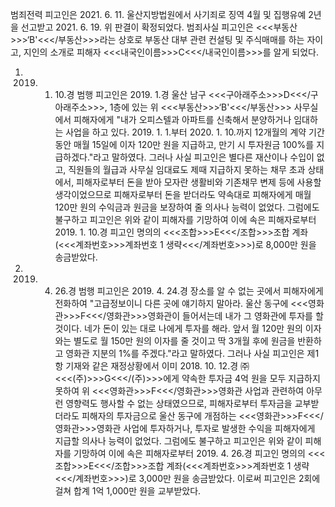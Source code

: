 범죄전력
피고인은 2021. 6. 11. 울산지방법원에서 사기죄로 징역 4월 및 집행유예 2년을 선고받고 2021. 6. 19. 위 판결이 확정되었다.
범죄사실
피고인은 <<<부동산>>>‘B'<<</부동산>>>라는 상호로 부동산 대부 관련 컨설팅 및 주식매매를 하는 자이고, 지인의 소개로 피해자 <<<내국인이름>>>C<<</내국인이름>>>를 알게 되었다.
1. 2019. 1. 10.경 범행
피고인은 2019. 1.경 울산 남구 <<<구아래주소>>>D<<</구아래주소>>>, 1층에 있는 위 <<<부동산>>>‘B'<<</부동산>>> 사무실에서 피해자에게 "내가 오피스텔과 아파트를 신축해서 분양하거나 임대하는 사업을 하고 있다. 2019. 1. 1.부터 2020. 1. 10.까지 12개월의 계약 기간 동안 매월 15일에 이자 120만 원을 지급하고, 만기 시 투자원금 100%를 지급하겠다."라고 말하였다.
그러나 사실 피고인은 별다른 재산이나 수입이 없고, 직원들의 월급과 사무실 임대료도 제때 지급하지 못하는 채무 초과 상태에서, 피해자로부터 돈을 받아 모자란 생활비와 기존채무 변제 등에 사용할 생각이었으므로 피해자로부터 돈을 받더라도 약속대로 피해자에게 매월 120만 원의 수익금과 원금을 보장하여 줄 의사나 능력이 없었다.
그럼에도 불구하고 피고인은 위와 같이 피해자를 기망하여 이에 속은 피해자로부터 2019. 1. 10.경 피고인 명의의 <<<조합>>>E<<</조합>>>조합 계좌(<<<계좌번호>>>계좌번호 1 생략<<</계좌번호>>>)로 8,000만 원을 송금받았다.
2. 2019. 4. 26.경 범행
피고인은 2019. 4. 24.경 장소를 알 수 없는 곳에서 피해자에게 전화하여 "고급정보이니 다른 곳에 얘기하지 말아라. 울산 동구에 <<<영화관>>>F<<</영화관>>>영화관이 들어서는데 내가 그 영화관에 투자를 할 것이다. 네가 돈이 있는 대로 나에게 투자를 해라. 앞서 월 120만 원의 이자와는 별도로 월 150만 원의 이자를 줄 것이고 딱 3개월 후에 원금을 반환하고 영화관 지분의 1%를 주겠다."라고 말하였다.
그러나 사실 피고인은 제1항 기재와 같은 재정상황에서 이미 2018. 10. 12.경 ㈜<<<(주)>>>G<<</(주)>>>에게 약속한 투자금 4억 원을 모두 지급하지 못하여 위 <<<영화관>>>F<<</영화관>>>영화관 사업과 관련하여 아무런 영향력도 행사할 수 없는 상태였으므로, 피해자로부터 투자금을 교부받더라도 피해자의 투자금으로 울산 동구에 개점하는 <<<영화관>>>F<<</영화관>>>영화관 사업에 투자하거나, 투자로 발생한 수익을 피해자에게 지급할 의사나 능력이 없었다.
그럼에도 불구하고 피고인은 위와 같이 피해자를 기망하여 이에 속은 피해자로부터 2019. 4. 26.경 피고인 명의의 <<<조합>>>E<<</조합>>>조합 계좌(<<<계좌번호>>>계좌번호 1 생략<<</계좌번호>>>)로 3,000만 원을 송금받았다.
이로써 피고인은 2회에 걸쳐 합계 1억 1,000만 원을 교부받았다.